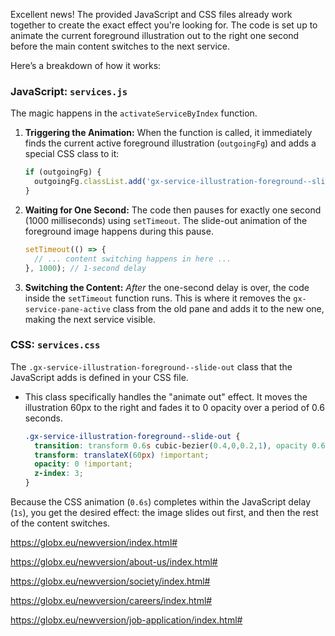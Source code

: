 Excellent news\! The provided JavaScript and CSS files already work together to create the exact effect you're looking for. The code is set up to animate the current foreground illustration out to the right one second before the main content switches to the next service.

Here’s a breakdown of how it works:

### **JavaScript: `services.js`**

The magic happens in the `activateServiceByIndex` function.

1.  **Triggering the Animation:** When the function is called, it immediately finds the current active foreground illustration (`outgoingFg`) and adds a special CSS class to it:

    ```javascript
    if (outgoingFg) {
      outgoingFg.classList.add('gx-service-illustration-foreground--slide-out');
    }
    ```

2.  **Waiting for One Second:** The code then pauses for exactly one second (1000 milliseconds) using `setTimeout`. The slide-out animation of the foreground image happens during this pause.

    ```javascript
    setTimeout(() => {
      // ... content switching happens in here ...
    }, 1000); // 1-second delay
    ```

3.  **Switching the Content:** *After* the one-second delay is over, the code inside the `setTimeout` function runs. This is where it removes the `gx-service-pane-active` class from the old pane and adds it to the new one, making the next service visible.

### **CSS: `services.css`**

The `.gx-service-illustration-foreground--slide-out` class that the JavaScript adds is defined in your CSS file.

  * This class specifically handles the "animate out" effect. It moves the illustration 60px to the right and fades it to 0 opacity over a period of 0.6 seconds.

    ```css
    .gx-service-illustration-foreground--slide-out {
      transition: transform 0.6s cubic-bezier(0.4,0,0.2,1), opacity 0.6s cubic-bezier(0.4,0,0.2,1) !important;
      transform: translateX(60px) !important;
      opacity: 0 !important;
      z-index: 3;
    }
    ```

Because the CSS animation (`0.6s`) completes within the JavaScript delay (`1s`), you get the desired effect: the image slides out first, and then the rest of the content switches.

https://globx.eu/newversion/index.html#

https://globx.eu/newversion/about-us/index.html#

https://globx.eu/newversion/society/index.html#

https://globx.eu/newversion/careers/index.html#

https://globx.eu/newversion/job-application/index.html#